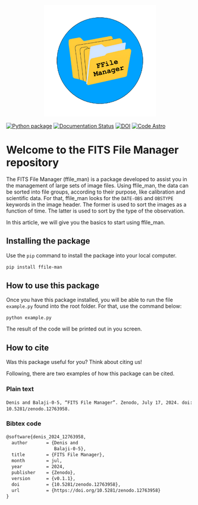 <p align="center"><img src="docs/images/FFILES.png" alt="Repository icon" width="300"/></p>

[![Python package](https://github.com/DBernardes/ffile_man/actions/workflows/python-package.yml/badge.svg)](https://github.com/DBernardes/ffile_man/actions/workflows/python-package.yml)
[![Documentation Status](https://readthedocs.org/projects/ffile-man/badge/?version=latest)](https://ffile-man.readthedocs.io/en/latest/?badge=latest)
[![DOI](https://zenodo.org/badge/829568003.svg)](https://zenodo.org/doi/10.5281/zenodo.12763957)
[![Code Astro](https://img.shields.io/badge/Made%20at-Code/Astro-blueviolet.svg)](https://semaphorep.github.io/codeastro/)

# Welcome to the FITS File Manager repository

The FITS File Manager (ffile_man) is a package developed to assist you in the management of large sets of image files. 
Using ffile_man, the data can be sorted into file groups, according to their purpose, like calibration and scientific data.
For that, ffile_man looks for the `DATE-OBS` and `OBSTYPE` keywords in the image header. The former is used to sort the images as a function of time. The latter is used to sort by the type of the observation.

In this article, we will give you the basics to start using ffile_man.

## Installing the package

Use the `pip` command to install the package into your local computer.

```bash
pip install ffile-man
```

## How to use this package

Once you have this package installed, you will be able to run the file `example.py` found into the root folder. For that, use the command below:

```{bash}
python example.py
```
The result of the code will be printed out in you screen.


## How to cite

Was this package useful for you? Think about citing us!

Following, there are two examples of how this package can be cited.

### Plain text

`Denis and Balaji-0-5, “FITS File Manager”. Zenodo, July 17, 2024. doi: 10.5281/zenodo.12763958.`


### Bibtex code
```
@software{denis_2024_12763958,
  author       = {Denis and
                  Balaji-0-5},
  title        = {FITS File Manager},
  month        = jul,
  year         = 2024,
  publisher    = {Zenodo},
  version      = {v0.1.1},
  doi          = {10.5281/zenodo.12763958},
  url          = {https://doi.org/10.5281/zenodo.12763958}
}
```